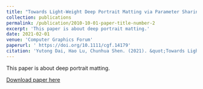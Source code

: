 ```yaml
---
title: "Towards Light-Weight Deep Portrait Matting via Parameter Sharing"
collection: publications
permalink: /publication/2010-10-01-paper-title-number-2
excerpt: 'This paper is about deep portrait matting.'
date: 2021-02-01
venue: 'Computer Graphics Forum'
paperurl: ' https://doi.org/10.1111/cgf.14179'
citation: 'Yutong Dai, Hao Lu, Chunhua Shen. (2021). &quot;Towards Light-Weight Deep Portrait Matting via Parameter Sharing.&quot; <i>CGF</i>. 1(2).'
---
```

This paper is about deep portrait matting.

[Download paper here](https://doi.org/10.1111/cgf.14179)

